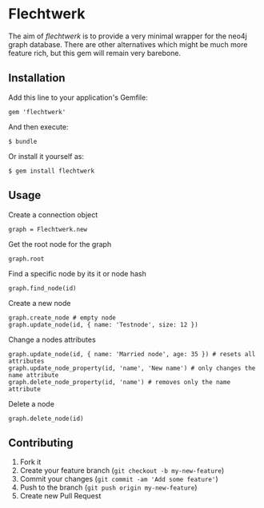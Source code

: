 # Flechtwerk

The aim of _flechtwerk_ is to provide a very minimal wrapper for the neo4j graph
database. There are other alternatives which might be much more feature rich, but
this gem will remain very barebone.

## Installation

Add this line to your application's Gemfile:

    gem 'flechtwerk'

And then execute:

    $ bundle

Or install it yourself as:

    $ gem install flechtwerk

## Usage

Create a connection object

    graph = Flechtwerk.new

Get the root node for the graph

    graph.root

Find a specific node by its it or node hash

    graph.find_node(id)

Create a new node

    graph.create_node # empty node
    graph.update_node(id, { name: 'Testnode', size: 12 })

Change a nodes attributes

    graph.update_node(id, { name: 'Married node', age: 35 }) # resets all attributes
    graph.update_node_property(id, 'name', 'New name') # only changes the name attribute
    graph.delete_node_property(id, 'name') # removes only the name attribute

Delete a node

    graph.delete_node(id)

## Contributing

1. Fork it
2. Create your feature branch (`git checkout -b my-new-feature`)
3. Commit your changes (`git commit -am 'Add some feature'`)
4. Push to the branch (`git push origin my-new-feature`)
5. Create new Pull Request
